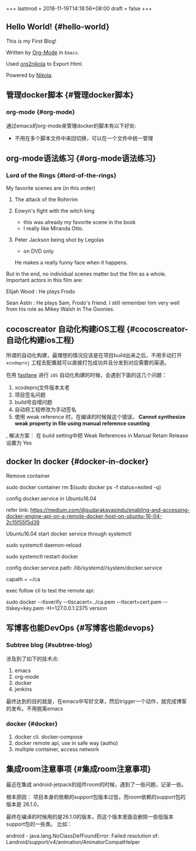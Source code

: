 +++
lastmod = 2018-11-19T14:18:56+08:00
draft = false
+++

## Hello World! {#hello-world}

This is my First Blog!

Written by [Org-Mode](https://orgmode.org/) in `Emacs`.

Used [org2nikola](https://github.com/redguardtoo/org2nikola) to Export Html.

Powered by [Nikola](https://getnikola.com/).


## 管理docker脚本 {#管理docker脚本}


### org-mode {#org-mode}

通过emacs的org-mode来管理docker的脚本有以下好处:

-   不用在多个脚本文件中来回切换，可以在一个文件中统一管理


## org-mode语法练习 {#org-mode语法练习}


### Lord of the Rings {#lord-of-the-rings}

My favorite scenes are (in this order)

1.  The attack of the Rohirrim
2.  Eowyn's fight with the witch king
    -   this was already my favorite scene in the book
    -   I really like Miranda Otto.
3.  Peter Jackson being shot by Legolas

    -   on DVD only

    He makes a really funny face when it happens.

But in the end, no individual scenes matter but the film as a whole.
Important actors in this film are:

Elijah Wood
: He plays Frodo

Sean Astin
: He plays Sam, Frodo's friend.  I still remember
    him very well from his role as Mikey Walsh in The Goonies.


## cocoscreator 自动化构建iOS工程 {#cocoscreator-自动化构建ios工程}

所谓的自动化构建，最理想的情况应该是在项目build出来之后，不用手动打开 `xcodeproj` 工程去配置就可以直接打包成功并且分发到对应需要的渠道。

在用 [fastlane](https://fastlane.tools/) 进行 `iOS` 自动化构建的时候，会遇到下面的这几个问题：

1.  xcodeproj文件版本太老
2.  项目签名问题
3.  build号自增问题
4.  自动将工程修改为手动签名
5.  使用 weak reference 时，在编译的时候报这个错误， **Cannot synthesize weak property in file using manual reference counting**

, 解决方案： 在 build setting中把 Weak References in Manual Retain Release 设置为 Yes


## docker In docker {#docker-in-docker}

Remove container

sudo docker container rm $(sudo docker ps -f status=exited -q)

config docker.service in Ubuntu16.04

refer link: <https://medium.com/@sudarakayasindu/enabling-and-accessing-docker-engine-api-on-a-remote-docker-host-on-ubuntu-16-04-2c15f55f5d39>

Ubuntu16.04 start docker service through systemctl

sudo systemctl daemon-reload

sudo systemctl restart docker

config docker.service path: /lib/systemd//system/docker.service

capath = ~/ca

exec follow cli to test the remote api:

sudo docker --tlsverify --tlscacert=../ca.pem --tlscert=cert.pem --tlskey=key.pem -H=127.0.0.1:2375 version


## 写博客也能DevOps {#写博客也能devops}


### Subtree blog {#subtree-blog}

涉及到了如下的技术点:

1.  emacs
2.  org-mode
3.  docker
4.  jenkins

最终达到的目的就是，在emacs中写好文章，然后trigger一个动作，就完成博客的发布。不用脱离emacs


### docker {#docker}

1.  docker cli. docker-compose
2.  docker remote api, use in safe way (autho)
3.  multiple container, access network


## 集成room注意事项 {#集成room注意事项}

最近在集成 android-jetpack的组件room的时候，遇到了一些问题，记录一些。

根本原因：
项目本身的依赖的support包版本过低，而room依赖的support包的版本是 26.1.0，

最终在编译的时候用的是26.1.0的版本，而这个版本里面会删除一些低版本support包的一些类。
比如：

android - java.lang.NoClassDefFoundError: Failed resolution of: Landroid/support/v4/animation/AnimatorCompatHelper
